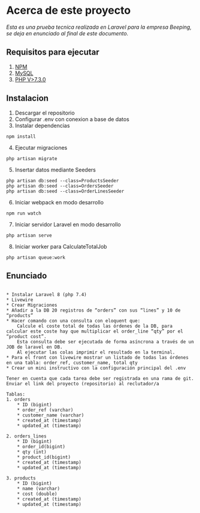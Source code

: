 # Acerca de este proyecto
*Esta es una prueba tecnica realizada en Laravel para la empresa Beeping, se deja en enunciado al final de este documento.*

## Requisitos para ejecutar
1. [NPM](https://nodejs.org/en/download)
2. [MySQL](https://www.mysql.com/downloads/)
3. [PHP V>7.3.0](https://www.php.net/manual/en/install.php)

## Instalacion

1. Descargar el repositorio
2. Configurar .env con conexion a base de datos
3. Instalar dependencias

````
npm install
````

4. Ejecutar migraciones

````
php artisan migrate
````

5. Insertar datos mediante Seeders

````
php artisan db:seed --class=ProductsSeeder
php artisan db:seed --class=OrdersSeeder
php artisan db:seed --class=OrderLinesSeeder
````
6. Iniciar webpack en modo desarrollo

````
npm run watch
````

7. Iniciar servidor Laravel en modo desarrollo

````
php artisan serve
````

8. Iniciar worker para CalculateTotalJob

````
php artisan queue:work
````


## Enunciado

````

* Instalar Laravel 8 (php 7.4)
* Livewire
* Crear Migraciones
* Añadir a la DB 20 registros de “orders” con sus “lines” y 10 de “products”
* Hacer comando con una consulta con eloquent que:
    Calcule el coste total de todas las órdenes de la DB, para calcular este coste hay que multiplicar el order_line “qty” por el “product cost”.
    Esta consulta debe ser ejecutada de forma asíncrona a través de un JOB de laravel en DB.
    Al ejecutar las colas imprimir el resultado en la terminal.
* Para el front con livewire mostrar un listado de todas las órdenes en una tabla: order_ref, customer_name, total qty
* Crear un mini instructivo con la configuración principal del .env

Tener en cuenta que cada tarea debe ser registrada en una rama de git.
Enviar el link del proyecto (repositorio) al reclutador/a

Tablas:
1. orders
    * ID (bigint)
    * order_ref (varchar)
    * customer_name (varchar)
    * created_at (timestamp)
    * updated_at (timestamp)

2. orders_lines
    * ID (bigint)
    * order_id(bigint)
    * qty (int)
    * product_id(bigint)
    * created_at (timestamp)
    * updated_at (timestamp)

3. products
    * ID (bigint)
    * name (varchar)
    * cost (double)
    * created_at (timestamp)
    * updated_at (timestamp)
````